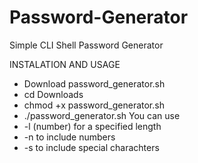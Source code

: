 # Password-Generator
Simple CLI Shell Password Generator

INSTALATION AND USAGE
  - Download password_generator.sh
  - cd Downloads
  - chmod +x password_generator.sh
  - ./password_generator.sh
You can use
  - -l (number) for a specified length
  - -n to include numbers
  - -s to include special charachters
